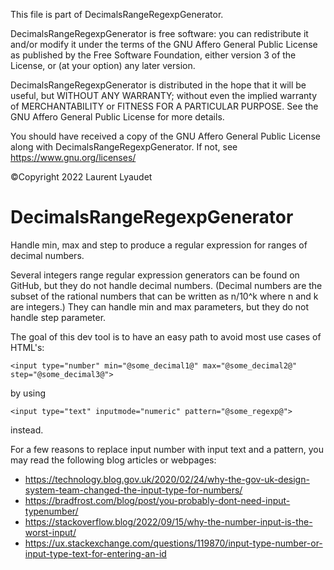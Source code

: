This file is part of DecimalsRangeRegexpGenerator.

DecimalsRangeRegexpGenerator is free software:
you can redistribute it and/or modify it
under the terms of the GNU Affero General Public License
as published by the Free Software Foundation,
either version 3 of the License, or (at your option) any later version.

DecimalsRangeRegexpGenerator is distributed in the hope that it will be useful, but WITHOUT ANY WARRANTY;
without even the implied warranty of MERCHANTABILITY or FITNESS FOR A PARTICULAR PURPOSE.
See the GNU Affero General Public License for more details.

You should have received a copy of the GNU Affero General Public License along with DecimalsRangeRegexpGenerator.
If not, see <https://www.gnu.org/licenses/>

©Copyright 2022 Laurent Lyaudet

# DecimalsRangeRegexpGenerator
Handle min, max and step to produce a regular expression for ranges of decimal numbers.

Several integers range regular expression generators can be found on GitHub,
but they do not handle decimal numbers.
(Decimal numbers are the subset of the rational numbers that can be written
as n/10^k where n and k are integers.)
They can handle min and max parameters, but they do not handle step parameter.

The goal of this dev tool is to have an easy path to avoid most use cases of HTML's:

    <input type="number" min="@some_decimal1@" max="@some_decimal2@" step="@some_decimal3@">

by using

    <input type="text" inputmode="numeric" pattern="@some_regexp@">

instead.

For a few reasons to replace input number with input text and a pattern,
you may read the following blog articles or webpages:
- https://technology.blog.gov.uk/2020/02/24/why-the-gov-uk-design-system-team-changed-the-input-type-for-numbers/
- https://bradfrost.com/blog/post/you-probably-dont-need-input-typenumber/
- https://stackoverflow.blog/2022/09/15/why-the-number-input-is-the-worst-input/
- https://ux.stackexchange.com/questions/119870/input-type-number-or-input-type-text-for-entering-an-id



